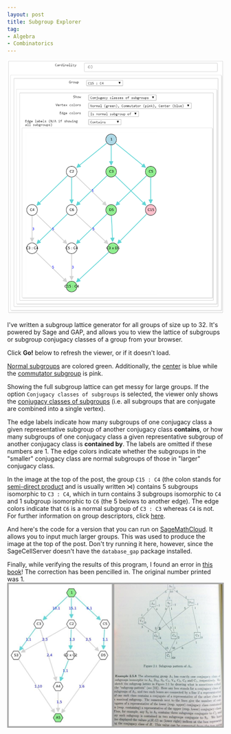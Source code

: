 ```yaml
---
layout: post
title: Subgroup Explorer
tag: 
- Algebra
- Combinatorics
---
```


![Subgroup Explorer](/images/SubgroupExplorer.png "Subgroup Lattice Generator")

I've written a subgroup lattice generator for all groups of size up to 32. It's powered by Sage and GAP, and allows you to view the lattice of subgroups or subgroup conjugacy classes of a group from your browser.

<!--more-->
Click **Go!** below to refresh the viewer, or if it doesn't load.

<div class="go">
  <script type="text/x-sage">
from collections import defaultdict

def subgroup_conj_classes(G):
    """
    Returns [cc_1, cc_2, ... cc_n] : each cc_i is a list containing subgroups of G that belong to the same conjugacy class.
    """
    ccs = G._gap_().ConjugacyClassesSubgroups()
    return [tuple([G.subgroup(gap_group = H) for H in cc.Elements()]) for cc in ccs]

def are_subgroups(cc1,cc2):
    """
    Returns True if some element of cc1 is a subgroup of an element of cc2.
    """    
    # Choose the shorter list to iterate over
    if len(cc1) <= len(cc2):
        h2 = cc2[0]
        for h1 in cc1:
            if h1.is_subgroup(h2):
                return True
    else:
        h1 = cc1[0]
        for h2 in cc2:
            if h1.is_subgroup(h2):
                return True
    return False

group_list = [{}, {}, {'C2': '[(1,2)]'}, {'C3': '[(1,2,3)]'}, {'C2 x C2': '[(1,2), (3,4)]', 'C4': '[(1,2,3,4)]'}, {'C5': '[(1,2,3,4,5)]'}, {'S3': '[(1,2)(3,6)(4,5), (1,5,3)(2,6,4)]', 'C6': '[(1,2)(3,4,5)]'}, {'C7': '[(1,2,3,4,5,6,7)]'}, {'Q8': '[(1,3,4,7)(2,5,6,8), (1,2,4,6)(3,8,7,5)]', 'D4': '[(1,3)(2,5)(4,7)(6,8), (1,2)(3,8)(4,6)(5,7)]', 'C8': '[(1,2,3,4,5,6,7,8)]', 'C2 x C2 x C2': '[(1,2), (3,4), (5,6)]', 'C4 x C2': '[(1,2), (3,4,5,6)]'}, {'C9': '[(1,2,3,4,5,6,7,8,9)]', 'C3 x C3': '[(1,2,3), (4,5,6)]'}, {'D5': '[(1,2)(3,10)(4,9)(5,8)(6,7), (1,3,5,7,9)(2,4,6,8,10)]', 'C10': '[(1,2)(3,4,5,6,7)]'}, {'C11': '[(1,2,3,4,5,6,7,8,9,10,11)]'}, {'D6': '[(1,2)(3,5)(4,10)(6,8)(7,12)(9,11), (1,11,4,3,8,7)(2,12,6,5,10,9)]', 'C12': '[(1,2,3)(4,5,6,7)]', 'C3 : C4': '[(1,2,3,5)(4,10,7,12)(6,11,9,8), (1,8,4)(2,10,6)(3,11,7)(5,12,9)]', 'A4': '[(1,2,5)(3,7,12)(4,11,9)(6,10,8), (1,3)(2,6)(4,8)(5,9)(7,11)(10,12)]', 'C6 x C2': '[(3,4), (1,2)(5,6,7)]'}, {'C13': '[(1,2,3,4,5,6,7,8,9,10,11,12,13)]'}, {'D7': '[(1,2)(3,14)(4,13)(5,12)(6,11)(7,10)(8,9), (1,7,13,5,11,3,9)(2,8,14,6,12,4,10)]', 'C14': '[(1,2)(3,4,5,6,7,8,9)]'}, {'C15': '[(1,2,3)(4,5,6,7,8)]'}, {'C4 x C4': '[(1,2,3,4), (5,6,7,8)]', 'C4 x C2 x C2': '[(1,2), (3,4), (5,6,7,8)]', 'C2 x D4': '[(1,4)(2,7)(3,9)(5,11)(6,12)(8,14)(10,15)(13,16), (1,3)(2,6)(4,9)(5,10)(7,12)(8,13)(11,15)(14,16), (1,2)(3,13)(4,7)(5,8)(6,10)(9,16)(11,14)(12,15)]', 'C2 x Q8': '[(1,4)(2,7)(3,9)(5,11)(6,12)(8,14)(10,15)(13,16), (1,3,5,10)(2,6,8,13)(4,9,11,15)(7,12,14,16), (1,2,5,8)(3,13,10,6)(4,7,11,14)(9,16,15,12)]', 'C8 x C2': '[(1,2), (3,4,5,6,7,8,9,10)]', 'QD16': '[(1,3)(2,6)(4,15)(5,10)(7,16)(8,13)(9,11)(12,14), (1,2,5,8)(3,12,10,16)(4,14,11,7)(6,15,13,9)]', 'C8 : C2': '[(1,3)(2,6)(4,9)(5,10)(7,12)(8,13)(11,15)(14,16), (1,2,4,7,5,8,11,14)(3,13,9,16,10,6,15,12)]', 'Q16': '[(1,3,5,10)(2,6,8,13)(4,15,11,9)(7,16,14,12), (1,2,5,8)(3,12,10,16)(4,14,11,7)(6,15,13,9)]', '(C4 x C2) : C2': '[(1,4,5,11)(2,7,8,14)(3,9,10,15)(6,12,13,16), (1,3)(2,6)(4,9)(5,10)(7,12)(8,13)(11,15)(14,16), (1,2)(3,13)(4,7)(5,8)(6,10)(9,16)(11,14)(12,15)]', 'C2 x C2 x C2 x C2': '[(1,2), (3,4), (5,6), (7,8)]', 'D8': '[(1,3)(2,6)(4,15)(5,10)(7,16)(8,13)(9,11)(12,14), (1,2)(3,12)(4,14)(5,8)(6,9)(7,11)(10,16)(13,15)]', 'C4 : C4': '[(1,3,4,9)(2,6,7,12)(5,10,11,15)(8,13,14,16), (1,2,5,8)(3,12,10,16)(4,7,11,14)(6,15,13,9)]', 'C16': '[(1,2,3,4,5,6,7,8,9,10,11,12,13,14,15,16)]'}, {'C17': '[(1,2,3,4,5,6,7,8,9,10,11,12,13,14,15,16,17)]'}, {'C3 x S3': '[(1,9,4)(2,12,6)(3,14,8)(5,16,11)(7,17,13)(10,18,15), (1,5,7,2,3,10)(4,16,13,12,8,18)(6,14,15,9,11,17)]', 'C6 x C3': '[(6,7,8), (1,2)(3,4,5)]', 'C18': '[(1,2)(3,4,5,6,7,8,9,10,11)]', '(C3 x C3) : C2': '[(1,2)(3,10)(4,12)(5,7)(6,9)(8,18)(11,17)(13,16)(14,15), (1,9,4)(2,12,6)(3,14,8)(5,16,11)(7,17,13)(10,18,15), (1,17,8)(2,18,11)(3,9,13)(4,7,14)(5,12,15)(6,10,16)]', 'D9': '[(1,2)(3,18)(4,12)(5,17)(6,9)(7,16)(8,15)(10,14)(11,13), (1,13,3,9,7,14,4,17,8)(2,15,5,12,10,16,6,18,11)]'}, {'C19': '[(1,2,3,4,5,6,7,8,9,10,11,12,13,14,15,16,17,18,19)]'}, {'D10': '[(1,2)(3,5)(4,18)(6,16)(7,20)(8,14)(9,19)(10,12)(11,17)(13,15), (1,7,8,15,16,3,4,11,12,19)(2,9,10,17,18,5,6,13,14,20)]', 'C20': '[(1,2,3,4)(5,6,7,8,9)]', 'C10 x C2': '[(3,4), (1,2)(5,6,7,8,9)]', 'C5 : C4': '[(1,2,3,5)(4,10,19,17)(6,11,20,12)(7,13,16,14)(8,18,15,9), (1,4,8,12,16)(2,6,10,14,18)(3,7,11,15,19)(5,9,13,17,20)]'}, {'C7 : C3': '[(1,2,4)(3,8,16)(5,10,12)(6,14,7)(9,20,19)(11,21,15)(13,18,17), (1,18,15,12,9,6,3)(2,20,17,14,11,8,5)(4,21,19,16,13,10,7)]', 'C21': '[(1,2,3)(4,5,6,7,8,9,10)]'}, {'C22': '[(1,2)(3,4,5,6,7,8,9,10,11,12,13)]', 'D11': '[(1,2)(3,22)(4,21)(5,20)(6,19)(7,18)(8,17)(9,16)(10,15)(11,14)(12,13), (1,15,7,21,13,5,19,11,3,17,9)(2,16,8,22,14,6,20,12,4,18,10)]'}, {'C23': '[(1,2,3,4,5,6,7,8,9,10,11,12,13,14,15,16,17,18,19,20,21,22,23)]'}, {'C3 x D4': '[(1,2)(3,14)(4,7)(5,8)(6,10)(9,21)(11,15)(12,16)(13,18)(17,24)(19,22)(20,23), (1,9,11,3,4,17)(2,13,15,6,7,20)(5,18,19,10,12,23)(8,21,22,14,16,24)]', 'C24': '[(1,2,3)(4,5,6,7,8,9,10,11)]', 'D12': '[(1,2)(3,13)(4,7)(5,16)(6,9)(8,12)(10,24)(11,22)(14,23)(15,19)(17,21)(18,20), (1,18,11,9,12,10,4,23,5,3,19,17)(2,21,15,13,16,14,7,24,8,6,22,20)]', 'C2 x (C3 : C4)': '[(1,2,4,7)(3,6,9,13)(5,16,11,22)(8,19,15,12)(10,21,17,24)(14,23,20,18), (1,18,5,3,12,10)(2,21,8,6,16,14)(4,23,11,9,19,17)(7,24,15,13,22,20)]', '(C6 x C2) : C2': '[(1,2)(3,13)(4,7)(5,16)(6,9)(8,12)(10,24)(11,22)(14,23)(15,19)(17,21)(18,20), (1,18,5,3,12,10)(2,21,8,6,16,14)(4,23,11,9,19,17)(7,24,15,13,22,20)]', 'S4': '[(1,9,3)(2,13,6)(4,23,11)(5,17,19)(7,24,15)(8,20,22)(10,12,18)(14,16,21), (1,7,12,8)(2,4,16,5)(3,20,19,21)(6,17,22,18)(9,14,23,15)(10,24,11,13)]', 'C4 x S3': '[(1,2)(3,6)(4,7)(5,16)(8,12)(9,13)(10,21)(11,22)(14,18)(15,19)(17,24)(20,23), (1,18,11,9,12,10,4,23,5,3,19,17)(2,21,15,13,16,14,7,24,8,6,22,20)]', 'C6 x C2 x C2': '[(3,4), (5,6), (1,2)(7,8,9)]', 'C2 x C2 x S3': '[(1,3)(2,6)(4,9)(5,10)(7,13)(8,14)(11,17)(12,18)(15,20)(16,21)(19,23)(22,24), (1,2)(3,6)(4,7)(5,16)(8,12)(9,13)(10,21)(11,22)(14,18)(15,19)(17,24)(20,23), (1,19,5,4,12,11)(2,22,8,7,16,15)(3,23,10,9,18,17)(6,24,14,13,21,20)]', 'C2 x A4': '[(1,6,9,2,3,13)(4,15,23,7,11,24)(5,22,17,8,19,20)(10,21,12,14,18,16), (1,5)(2,8)(3,11)(4,12)(6,15)(7,16)(9,18)(10,19)(13,21)(14,22)(17,23)(20,24)]', 'SL(2,3)': '[(1,2,6)(3,8,20)(4,16,13)(5,9,15)(7,14,10)(11,18,24)(12,23,21)(17,22,19), (1,11,5,3)(2,17,9,7)(4,10,12,19)(6,21,15,13)(8,16,18,23)(14,20,22,24)]', 'C12 x C2': '[(6,7,8,9), (1,2)(3,4,5)]', 'C3 : Q8': '[(1,2,4,7)(3,13,9,6)(5,16,11,22)(8,19,15,12)(10,24,17,21)(14,18,20,23), (1,18,11,9,12,10,4,23,5,3,19,17)(2,21,15,13,16,14,7,24,8,6,22,20)]', 'C3 x Q8': '[(1,2,5,8)(3,14,10,6)(4,7,12,16)(9,21,18,13)(11,15,19,22)(17,24,23,20), (1,9,19,10,4,17,5,18,11,3,12,23)(2,13,22,14,7,20,8,21,15,6,16,24)]', 'C3 : C8': '[(1,2,3,6,4,7,9,13)(5,16,10,21,11,22,17,24)(8,18,14,19,15,23,20,12), (1,12,5)(2,16,8)(3,18,10)(4,19,11)(6,21,14)(7,22,15)(9,23,17)(13,24,20)]'}, {'C5 x C5': '[(1,2,3,4,5), (6,7,8,9,10)]', 'C25': '[(1,2,3,4,5,6,7,8,9,10,11,12,13,14,15,16,17,18,19,20,21,22,23,24,25)]'}, {'C26': '[(1,2)(3,4,5,6,7,8,9,10,11,12,13,14,15)]', 'D13': '[(1,2)(3,26)(4,25)(5,24)(6,23)(7,22)(8,21)(9,20)(10,19)(11,18)(12,17)(13,16)(14,15), (1,19,11,3,21,13,5,23,15,7,25,17,9)(2,20,12,4,22,14,6,24,16,8,26,18,10)]'}, {'C3 x C3 x C3': '[(1,2,3), (4,5,6), (7,8,9)]', 'C9 : C3': '[(1,3,8)(2,6,13)(4,9,16)(5,11,18)(7,14,21)(10,17,23)(12,19,24)(15,22,26)(20,25,27), (1,2,5,4,7,12,10,15,20)(3,14,25,9,22,11,17,6,19)(8,26,24,16,13,27,23,21,18)]', 'C27': '[(1,2,3,4,5,6,7,8,9,10,11,12,13,14,15,16,17,18,19,20,21,22,23,24,25,26,27)]', '(C3 x C3) : C3': '[(1,3,8)(2,6,13)(4,9,16)(5,11,18)(7,14,21)(10,17,23)(12,19,24)(15,22,26)(20,25,27), (1,2,5)(3,14,25)(4,7,12)(6,19,17)(8,26,24)(9,22,11)(10,15,20)(13,27,16)(18,23,21)]', 'C9 x C3': '[(1,2,3), (4,5,6,7,8,9,10,11,12)]'}, {'D14': '[(1,2)(3,5)(4,26)(6,24)(7,28)(8,22)(9,27)(10,20)(11,25)(12,18)(13,23)(14,16)(15,21)(17,19), (1,15,24,11,20,7,16,3,12,27,8,23,4,19)(2,17,26,13,22,9,18,5,14,28,10,25,6,21)]', 'C28': '[(1,2,3,4)(5,6,7,8,9,10,11)]', 'C7 : C4': '[(1,2,3,5)(4,26,7,28)(6,27,9,24)(8,22,11,25)(10,23,13,20)(12,18,15,21)(14,19,17,16), (1,4,8,12,16,20,24)(2,6,10,14,18,22,26)(3,7,11,15,19,23,27)(5,9,13,17,21,25,28)]', 'C14 x C2': '[(3,4), (1,2)(5,6,7,8,9,10,11)]'}, {'C29': '[(1,2,3,4,5,6,7,8,9,10,11,12,13,14,15,16,17,18,19,20,21,22,23,24,25,26,27,28,29)]'}, {'C3 x D5': '[(1,5,7,2,3,10)(4,28,13,24,8,30)(6,26,16,21,11,29)(9,23,19,18,14,27)(12,20,22,15,17,25), (1,15,4,21,9)(2,18,6,24,12)(3,20,8,26,14)(5,23,11,28,17)(7,25,13,29,19)(10,27,16,30,22)]', 'C5 x S3': '[(1,9,4)(2,12,6)(3,15,8)(5,18,11)(7,21,14)(10,24,17)(13,26,20)(16,28,23)(19,29,25)(22,30,27), (1,5,7,16,19,2,3,10,13,22)(4,18,14,28,25,12,8,24,20,30)(6,15,17,26,27,9,11,21,23,29)]', 'C30': '[(1,2)(3,4,5)(6,7,8,9,10)]', 'D15': '[(1,2)(3,10)(4,24)(5,7)(6,21)(8,30)(9,18)(11,29)(12,15)(13,28)(14,27)(16,26)(17,25)(19,23)(20,22), (1,25,8,21,19,3,15,13,26,9,7,20,4,29,14)(2,27,11,24,22,5,18,16,28,12,10,23,6,30,17)]'}, {'C31': '[(1,2,3,4,5,6,7,8,9,10,11,12,13,14,15,16,17,18,19,20,21,22,23,24,25,26,27,28,29,30,31)]'}, {'D16': '[(1,3)(2,7)(4,23)(5,25)(6,13)(8,27)(9,29)(10,19)(11,14)(12,16)(15,31)(17,20)(18,22)(21,32)(24,26)(28,30), (1,2)(3,17)(4,20)(5,22)(6,10)(7,11)(8,14)(9,16)(12,32)(13,28)(15,30)(18,31)(19,24)(21,26)(23,29)(25,27)]', 'C4 x Q8': '[(1,4,16,26)(2,8,22,30)(3,11,25,31)(5,14,6,15)(7,17,29,32)(9,20,10,21)(12,23,13,24)(18,27,19,28), (1,3,5,12)(2,7,9,18)(4,11,14,23)(6,13,16,25)(8,17,20,27)(10,19,22,29)(15,24,26,31)(21,28,30,32), (1,2,6,10)(3,18,13,29)(4,8,15,21)(5,9,16,22)(7,25,19,12)(11,27,24,32)(14,20,26,30)(17,31,28,23)]', '(C4 x C2 x C2) : C2': '[(1,4,5,14)(2,8,9,20)(3,11,12,23)(6,15,16,26)(7,17,18,27)(10,21,22,30)(13,24,25,31)(19,28,29,32), (1,3)(2,7)(4,11)(5,12)(6,13)(8,17)(9,18)(10,19)(14,23)(15,24)(16,25)(20,27)(21,28)(22,29)(26,31)(30,32), (1,2)(3,18)(4,21)(5,9)(6,10)(7,12)(8,15)(11,32)(13,29)(14,30)(16,22)(17,31)(19,25)(20,26)(23,28)(24,27)]', 'C4 : Q8': '[(1,4,6,15)(2,8,10,21)(3,11,13,24)(5,14,16,26)(7,17,19,28)(9,20,22,30)(12,23,25,31)(18,27,29,32), (1,3,5,12)(2,7,9,18)(4,11,14,23)(6,13,16,25)(8,17,20,27)(10,19,22,29)(15,24,26,31)(21,28,30,32), (1,2,5,9)(3,18,12,7)(4,21,14,30)(6,10,16,22)(8,26,20,15)(11,32,23,28)(13,29,25,19)(17,24,27,31)]', 'Q8 : C4': '[(1,3,6,13)(2,7,10,19)(4,24,15,11)(5,12,16,25)(8,28,21,17)(9,18,22,29)(14,31,26,23)(20,32,30,27), (1,2,5,9)(3,17,12,27)(4,21,14,30)(6,10,16,22)(7,23,18,11)(8,26,20,15)(13,28,25,32)(19,31,29,24)]', 'C32': '[(1,2,3,4,5,6,7,8,9,10,11,12,13,14,15,16,17,18,19,20,21,22,23,24,25,26,27,28,29,30,31,32)]', 'C2 x (C8 : C2)': '[(1,4)(2,8)(3,11)(5,14)(6,15)(7,17)(9,20)(10,21)(12,23)(13,24)(16,26)(18,27)(19,28)(22,30)(25,31)(29,32), (1,3)(2,7)(4,11)(5,12)(6,13)(8,17)(9,18)(10,19)(14,23)(15,24)(16,25)(20,27)(21,28)(22,29)(26,31)(30,32), (1,2,5,9,6,10,16,22)(3,19,12,29,13,7,25,18)(4,8,14,20,15,21,26,30)(11,28,23,32,24,17,31,27)]', 'C2 x (C4 : C4)': '[(1,4)(2,8)(3,11)(5,14)(6,15)(7,17)(9,20)(10,21)(12,23)(13,24)(16,26)(18,27)(19,28)(22,30)(25,31)(29,32), (1,3,5,12)(2,7,9,18)(4,11,14,23)(6,13,16,25)(8,17,20,27)(10,19,22,29)(15,24,26,31)(21,28,30,32), (1,2,6,10)(3,18,13,29)(4,8,15,21)(5,9,16,22)(7,25,19,12)(11,27,24,32)(14,20,26,30)(17,31,28,23)]', 'C4 x C2 x C2 x C2': '[(1,2), (3,4), (5,6), (7,8,9,10)]', 'C4 . D4 = C4 . (C4 x C2)': '[(1,3,4,11,6,13,15,24)(2,7,8,17,10,19,21,28)(5,12,14,23,16,25,26,31)(9,18,20,27,22,29,30,32), (1,2,5,9,6,10,16,22)(3,17,12,27,13,28,25,32)(4,21,14,30,15,8,26,20)(7,23,18,24,19,31,29,11)]', 'Q32': '[(1,3,6,13)(2,7,10,19)(4,23,15,31)(5,25,16,12)(8,27,21,32)(9,29,22,18)(11,26,24,14)(17,30,28,20), (1,2,6,10)(3,17,13,28)(4,20,15,30)(5,22,16,9)(7,24,19,11)(8,26,21,14)(12,32,25,27)(18,23,29,31)]', '(C4 x C2) : C4': '[(1,3,6,13)(2,7,10,19)(4,11,15,24)(5,12,16,25)(8,17,21,28)(9,18,22,29)(14,23,26,31)(20,27,30,32), (1,2,5,9)(3,17,12,27)(4,8,14,20)(6,10,16,22)(7,23,18,11)(13,28,25,32)(15,21,26,30)(19,31,29,24)]', '(C4 x C4) : C2': '[(1,4,6,15)(2,8,10,21)(3,11,13,24)(5,14,16,26)(7,17,19,28)(9,20,22,30)(12,23,25,31)(18,27,29,32), (1,3,5,12)(2,7,9,18)(4,11,14,23)(6,13,16,25)(8,17,20,27)(10,19,22,29)(15,24,26,31)(21,28,30,32), (1,2)(3,18)(4,21)(5,9)(6,10)(7,12)(8,15)(11,32)(13,29)(14,30)(16,22)(17,31)(19,25)(20,26)(23,28)(24,27)]', 'C4 : C8': '[(1,3,4,11)(2,7,8,17)(5,12,14,23)(6,13,15,24)(9,18,20,27)(10,19,21,28)(16,25,26,31)(22,29,30,32), (1,2,5,9,6,10,16,22)(3,17,12,27,13,28,25,32)(4,8,14,20,15,21,26,30)(7,23,18,24,19,31,29,11)]', 'C2 x QD16': '[(1,4)(2,8)(3,11)(5,14)(6,15)(7,17)(9,20)(10,21)(12,23)(13,24)(16,26)(18,27)(19,28)(22,30)(25,31)(29,32), (1,3)(2,7)(4,11)(5,25)(6,13)(8,17)(9,29)(10,19)(12,16)(14,31)(15,24)(18,22)(20,32)(21,28)(23,26)(27,30), (1,2,6,10)(3,18,13,29)(4,8,15,21)(5,22,16,9)(7,25,19,12)(11,27,24,32)(14,30,26,20)(17,31,28,23)]', '(C2 x D4) : C2': '[(1,5)(2,9)(3,12)(4,14)(6,16)(7,18)(8,20)(10,22)(11,23)(13,25)(15,26)(17,27)(19,29)(21,30)(24,31)(28,32), (1,4)(2,8)(3,11)(5,14)(6,15)(7,17)(9,20)(10,21)(12,23)(13,24)(16,26)(18,27)(19,28)(22,30)(25,31)(29,32), (1,3)(2,7)(4,24)(5,12)(6,13)(8,28)(9,18)(10,19)(11,15)(14,31)(16,25)(17,21)(20,32)(22,29)(23,26)(27,30), (1,2)(3,19)(4,8)(5,22)(6,10)(7,13)(9,16)(11,28)(12,18)(14,30)(15,21)(17,24)(20,26)(23,27)(25,29)(31,32)]', 'C2 x C2 x D4': '[(1,5)(2,9)(3,12)(4,14)(6,16)(7,18)(8,20)(10,22)(11,23)(13,25)(15,26)(17,27)(19,29)(21,30)(24,31)(28,32), (1,4)(2,8)(3,11)(5,14)(6,15)(7,17)(9,20)(10,21)(12,23)(13,24)(16,26)(18,27)(19,28)(22,30)(25,31)(29,32), (1,3)(2,7)(4,11)(5,12)(6,13)(8,17)(9,18)(10,19)(14,23)(15,24)(16,25)(20,27)(21,28)(22,29)(26,31)(30,32), (1,2)(3,19)(4,8)(5,9)(6,10)(7,13)(11,28)(12,29)(14,20)(15,21)(16,22)(17,24)(18,25)(23,32)(26,30)(27,31)]', 'C16 x C2': '[(1,2), (3,4,5,6,7,8,9,10,11,12,13,14,15,16,17,18)]', '(C8 x C2) : C2': '[(1,4,6,15)(2,8,10,21)(3,11,13,24)(5,14,16,26)(7,17,19,28)(9,20,22,30)(12,23,25,31)(18,27,29,32), (1,3)(2,7)(4,11)(5,25)(6,13)(8,17)(9,29)(10,19)(12,16)(14,31)(15,24)(18,22)(20,32)(21,28)(23,26)(27,30), (1,2)(3,18)(4,8)(5,22)(6,10)(7,12)(9,16)(11,27)(13,29)(14,30)(15,21)(17,23)(19,25)(20,26)(24,32)(28,31)]', 'C2 x C2 x C2 x C2 x C2': '[(1,2), (3,4), (5,6), (7,8), (9,10)]', 'C2 x ((C4 x C2) : C2)': '[(1,5)(2,9)(3,12)(4,14)(6,16)(7,18)(8,20)(10,22)(11,23)(13,25)(15,26)(17,27)(19,29)(21,30)(24,31)(28,32), (1,4,6,15)(2,8,10,21)(3,11,13,24)(5,14,16,26)(7,17,19,28)(9,20,22,30)(12,23,25,31)(18,27,29,32), (1,3)(2,7)(4,11)(5,12)(6,13)(8,17)(9,18)(10,19)(14,23)(15,24)(16,25)(20,27)(21,28)(22,29)(26,31)(30,32), (1,2)(3,19)(4,8)(5,9)(6,10)(7,13)(11,28)(12,29)(14,20)(15,21)(16,22)(17,24)(18,25)(23,32)(26,30)(27,31)]', '(C8 : C2) : C2': '[(1,3)(2,7)(4,11)(5,25)(6,13)(8,17)(9,29)(10,19)(12,16)(14,31)(15,24)(18,22)(20,32)(21,28)(23,26)(27,30), (1,2,5,9,6,10,16,22)(3,17,12,27,13,28,25,32)(4,21,14,30,15,8,26,20)(7,31,18,11,19,23,29,24)]', 'C8 x C2 x C2': '[(1,2), (3,4), (5,6,7,8,9,10,11,12)]', 'C2 x C2 x Q8': '[(1,5)(2,9)(3,12)(4,14)(6,16)(7,18)(8,20)(10,22)(11,23)(13,25)(15,26)(17,27)(19,29)(21,30)(24,31)(28,32), (1,4)(2,8)(3,11)(5,14)(6,15)(7,17)(9,20)(10,21)(12,23)(13,24)(16,26)(18,27)(19,28)(22,30)(25,31)(29,32), (1,3,6,13)(2,7,10,19)(4,11,15,24)(5,12,16,25)(8,17,21,28)(9,18,22,29)(14,23,26,31)(20,27,30,32), (1,2,6,10)(3,19,13,7)(4,8,15,21)(5,9,16,22)(11,28,24,17)(12,29,25,18)(14,20,26,30)(23,32,31,27)]', '(C2 x C2 x C2 x C2) : C2': '[(1,4)(2,8)(3,11)(5,14)(6,15)(7,17)(9,20)(10,21)(12,23)(13,24)(16,26)(18,27)(19,28)(22,30)(25,31)(29,32), (1,3)(2,7)(4,11)(5,12)(6,13)(8,17)(9,18)(10,19)(14,23)(15,24)(16,25)(20,27)(21,28)(22,29)(26,31)(30,32), (1,2)(3,18)(4,21)(5,9)(6,10)(7,12)(8,15)(11,32)(13,29)(14,30)(16,22)(17,31)(19,25)(20,26)(23,28)(24,27)]', 'C2 . ((C4 x C2) : C2) = (C2 x C2) . (C4 x C2)': '[(1,3,6,13)(2,7,10,19)(4,11,15,24)(5,25,16,12)(8,17,21,28)(9,29,22,18)(14,31,26,23)(20,32,30,27), (1,2,5,9,6,10,16,22)(3,17,12,27,13,28,25,32)(4,21,14,30,15,8,26,20)(7,31,18,11,19,23,29,24)]', 'C4 x C4 x C2': '[(1,2), (3,4,5,6), (7,8,9,10)]', '(C2 x Q8) : C2': '[(1,5)(2,9)(3,12)(4,14)(6,16)(7,18)(8,20)(10,22)(11,23)(13,25)(15,26)(17,27)(19,29)(21,30)(24,31)(28,32), (1,4,6,15)(2,8,10,21)(3,11,13,24)(5,14,16,26)(7,17,19,28)(9,20,22,30)(12,23,25,31)(18,27,29,32), (1,3,6,13)(2,7,10,19)(4,24,15,11)(5,12,16,25)(8,28,21,17)(9,18,22,29)(14,31,26,23)(20,32,30,27), (1,2)(3,19)(4,8)(5,22)(6,10)(7,13)(9,16)(11,28)(12,18)(14,30)(15,21)(17,24)(20,26)(23,27)(25,29)(31,32)]', 'C2 x Q16': '[(1,4)(2,8)(3,11)(5,14)(6,15)(7,17)(9,20)(10,21)(12,23)(13,24)(16,26)(18,27)(19,28)(22,30)(25,31)(29,32), (1,3,6,13)(2,7,10,19)(4,11,15,24)(5,25,16,12)(8,17,21,28)(9,29,22,18)(14,31,26,23)(20,32,30,27), (1,2,6,10)(3,18,13,29)(4,8,15,21)(5,22,16,9)(7,25,19,12)(11,27,24,32)(14,30,26,20)(17,31,28,23)]', 'C8 x C4': '[(1,2,3,4), (5,6,7,8,9,10,11,12)]', '(C2 x C2) . (C2 x C2 x C2)': '[(1,4,5,14)(2,8,9,20)(3,11,12,23)(6,15,16,26)(7,17,18,27)(10,21,22,30)(13,24,25,31)(19,28,29,32), (1,3,6,13)(2,7,10,19)(4,11,15,24)(5,12,16,25)(8,17,21,28)(9,18,22,29)(14,23,26,31)(20,27,30,32), (1,2,5,9)(3,18,12,7)(4,21,14,30)(6,10,16,22)(8,26,20,15)(11,32,23,28)(13,29,25,19)(17,24,27,31)]', 'C4 x D4': '[(1,4,6,15)(2,8,10,21)(3,11,13,24)(5,14,16,26)(7,17,19,28)(9,20,22,30)(12,23,25,31)(18,27,29,32), (1,3)(2,7)(4,11)(5,12)(6,13)(8,17)(9,18)(10,19)(14,23)(15,24)(16,25)(20,27)(21,28)(22,29)(26,31)(30,32), (1,2,6,10)(3,18,13,29)(4,8,15,21)(5,9,16,22)(7,25,19,12)(11,27,24,32)(14,20,26,30)(17,31,28,23)]', 'QD32': '[(1,3)(2,7)(4,23)(5,25)(6,13)(8,27)(9,29)(10,19)(11,14)(12,16)(15,31)(17,20)(18,22)(21,32)(24,26)(28,30), (1,2,6,10)(3,17,13,28)(4,20,15,30)(5,22,16,9)(7,24,19,11)(8,26,21,14)(12,32,25,27)(18,23,29,31)]', '((C4 x C2) : C2) : C2': '[(1,3)(2,7)(4,11)(5,25)(6,13)(8,17)(9,29)(10,19)(12,16)(14,31)(15,24)(18,22)(20,32)(21,28)(23,26)(27,30), (1,2,5,9)(3,17,12,27)(4,21,14,30)(6,10,16,22)(7,31,18,24)(8,26,20,15)(11,19,23,29)(13,28,25,32)]', 'C8 : C4': '[(1,3,15,24,6,13,4,11)(2,7,21,28,10,19,8,17)(5,12,26,31,16,25,14,23)(9,18,30,32,22,29,20,27), (1,2,5,9)(3,17,12,27)(4,21,14,30)(6,10,16,22)(7,23,18,11)(8,26,20,15)(13,28,25,32)(19,31,29,24)]', 'C2 x D8': '[(1,4)(2,8)(3,11)(5,14)(6,15)(7,17)(9,20)(10,21)(12,23)(13,24)(16,26)(18,27)(19,28)(22,30)(25,31)(29,32), (1,3)(2,7)(4,11)(5,25)(6,13)(8,17)(9,29)(10,19)(12,16)(14,31)(15,24)(18,22)(20,32)(21,28)(23,26)(27,30), (1,2)(3,18)(4,8)(5,22)(6,10)(7,12)(9,16)(11,27)(13,29)(14,30)(15,21)(17,23)(19,25)(20,26)(24,32)(28,31)]', 'C16 : C2': '[(1,3)(2,7)(4,11)(5,12)(6,13)(8,17)(9,18)(10,19)(14,23)(15,24)(16,25)(20,27)(21,28)(22,29)(26,31)(30,32), (1,2,4,8,5,9,14,20,6,10,15,21,16,22,26,30)(3,19,11,28,12,29,23,32,13,7,24,17,25,18,31,27)]'}]

@interact
def subgroup_class_lattices(Cardinality= selector(values = range(2,33),default=6)):
    @interact
    def group_select(Group = selector(values = group_list[Cardinality].keys())):
        # Generate group
        G = PermutationGroup(gap(group_list[Cardinality][Group]))
        
        # Poset of conjugacy classes
        sub_classes = subgroup_conj_classes(G)
        poset = Poset((sub_classes,are_subgroups)) 

        # Define vertex labels
        vertex_labels = {sub_classes[0] : '1', sub_classes[-1] : Group}
        if len(sub_classes)>2:
            for cc in sub_classes[1:-1]:
                for desc,gens in group_list[cc[0].cardinality()].items():
                    if cc[0].is_isomorphic(PermutationGroup(gap(gens))):
                        vertex_labels[cc] = desc
                        break                
        @interact
        def display_options(Show = selector(values = ['Conj. classes', 'All subgroups']), 
                            Vertex_Colors = selector(values = ['Normal, commutator, center','None']), 
                            Edge_Colors = selector(values = ['Is normal subgroup of','None',]), 
                            Edge_Labels = selector(values =['Contains','Contained by', 'Both','None',])):        
            if Show == 'All subgroups':
                # Poset of all subgroups
                subgroups = [h for cc in sub_classes for h in cc ]
                covers = []
                for cc1,cc2 in poset.cover_relations():
                    for h1 in cc1:
                        for h2 in cc2:
                            if h1.is_subgroup(h2):
                                covers.append([h1,h2])

                full_poset = Poset((subgroups,covers),cover_relations = True)

                # Vertex labels, inherited from conjugacy class labels            
                vertex_labels_full = {}
                for cc in sub_classes:
                    for h in cc:
                        vertex_labels_full[h] = vertex_labels[cc]

                # Define vertex colors
                if Vertex_Colors != 'None':
                    vertex_colors = defaultdict(list)
                    for h in subgroups:
                        # Color non-normal subgroups white
                        if not h.is_normal():
                            vertex_colors['white'].append(h)
                        else:
                            # Color the commutator subgroup pink
                            if h == G.subgroup(G.commutator().gens()):
                                vertex_colors['pink'].append(h)
                            # Color the center lightblue
                            elif h == G.center():
                                vertex_colors['lightblue'].append(h)
                            # Color all other normal subgroups green
                            else:
                                vertex_colors['lightgreen'].append(h)
                else:
                    vertex_colors = 'white'

                # Define edge colors
                if Edge_Colors != 'None':
                    # Color by whether elts of h is a normal subgroups of k
                    edge_colors = defaultdict(list)
                    for h,k in full_poset.cover_relations():
                        if h.is_normal(k):
                            edge_colors['#60D6D6'].append((h,k))
                        else:
                            edge_colors['lightgray'].append((h,k))
                        h1 = cc1[0]
                else:
                    edge_colors = None                   

                #### END OF CUSTOM DISPLAY OPTIONS

                # Define heights, if poset is ranked
                rank_function = full_poset.rank_function()
                if rank_function:
                    heights = defaultdict(list)
                    for i in full_poset:
                        heights[rank_function(i)].append(i)
                else:
                    heights = None

                # Generate Hasse diagram
                graph = full_poset.hasse_diagram()

                # Generate graph_plot object
                gplot = graph.graphplot(vertex_labels=None,layout='acyclic',vertex_colors = vertex_colors, edge_colors = edge_colors, vertex_size = 800)

                # Set vertex labels
                gplot._plot_components['vertex_labels'] = []
                for v in gplot._nodelist:
                    gplot._plot_components['vertex_labels'].append(text(vertex_labels_full[v],
                        gplot._pos[v], rgbcolor=(0,0,0), zorder=8))

                # Display!
                gplot.show(figsize=(7,7))            

            else: # Show == 'Conjugacy classes of subgroups'
                # Define vertex colors
                if Vertex_Colors != 'None':
                    vertex_colors = defaultdict(list)
                    for cc in sub_classes:
                        # Color non-normal subgroups white
                        if not cc[0].is_normal():
                            vertex_colors['white'].append(cc)
                        else:
                            # Color the commutator subgroup pink
                            if cc[0] == G.subgroup(G.commutator().gens()):
                                vertex_colors['pink'].append(cc)
                            # Color the center lightblue
                            elif cc[0] == G.center():
                                vertex_colors['lightblue'].append(cc)
                            # Color all other normal subgroups green
                            else:
                                vertex_colors['lightgreen'].append(cc)
                else:
                    vertex_colors = 'white'

                # Define edge colors
                if Edge_Colors != 'None':
                    edge_colors = {'#60D6D6':[],'lightgray':[]}
                    for cc1,cc2 in poset.cover_relations():
                        h1 = cc1[0]

                        # Color by whether elts of cc1 are normal subgroups of elts of cc2
                        is_normal = False
                        for h2 in cc2:
                            if h1.is_subgroup(h2) and h1.is_normal(h2):
                                edge_colors['#60D6D6'].append((cc1,cc2))
                                is_normal = True
                                break
                        if not is_normal:
                            edge_colors['lightgray'].append((cc1,cc2))
                else:
                    edge_colors = None

                #### END OF CUSTOM DISPLAY OPTIONS

                # Define heights, if poset is ranked
                rank_function = poset.rank_function()
                if rank_function:
                    heights = defaultdict(list)
                    for i in poset:
                        heights[rank_function(i)].append(i)
                else:
                    heights = None

                # Generate Hasse diagram
                graph = poset.hasse_diagram()

                # Set edge labels
                label_edges = True
                if Edge_Labels == 'Contained by':
                    for cc1,cc2,label in graph.edges():
                        # Count number of subgroups in cc2 that a fixed representative of cc1 is contained by
                        count = sum([cc1[0].is_subgroup(h2) for h2 in cc2])    
                        if count == 1:
                            graph.set_edge_label(cc1,cc2,'')
                        else:
                            graph.set_edge_label(cc1,cc2,'  ' + str(count))
                elif Edge_Labels == 'Contains':        
                    for cc1,cc2,label in graph.edges():
                        # Count number of subgroups in cc1 that a fixed representative of cc2 contains
                        count = sum([h1.is_subgroup(cc2[0]) for h1 in cc1])
                        if count == 1:
                            graph.set_edge_label(cc1,cc2,'')
                        else:
                            graph.set_edge_label(cc1,cc2,'  ' + str(count))
                elif Edge_Labels == 'Both':    
                    for cc1,cc2,label in graph.edges():
                        # Both of the above
                        count1 = sum([cc1[0].is_subgroup(h2) for h2 in cc2])
                        count2 = sum([h1.is_subgroup(cc2[0]) for h1 in cc1])
                        if count1 == 1 and count2 == 1:
                            graph.set_edge_label(cc1,cc2,'')
                        else:
                            graph.set_edge_label(cc1,cc2,'  ' + '{},{}'.format(count1,count2))
                else:
                    label_edges = False


                # Generate graph_plot object
                gplot = graph.graphplot(vertex_labels=None,layout='acyclic',vertex_colors = vertex_colors, edge_colors = edge_colors, edge_labels = label_edges, vertex_size = 1000)

                # Set vertex labels
                gplot._plot_components['vertex_labels'] = []
                for v in gplot._nodelist:
                    gplot._plot_components['vertex_labels'].append(text(vertex_labels[v],
                        gplot._pos[v], rgbcolor=(0,0,0), zorder=8))

                # Display!
                gplot.show(figsize=(7,7))
  </script>
</div>

[Normal subgroups](http://en.wikipedia.org/wiki/Normal_subgroup) are colored green. Additionally, the [center](http://en.wikipedia.org/wiki/Center_%28group_theory%29) is blue while the [commutator subgroup](http://en.wikipedia.org/wiki/Commutator_subgroup) is pink.

Showing the full subgroup lattice can get messy for large groups. If the option `Conjugacy classes of subgroups` is selected, the viewer only shows the [conjugacy classes of subgroups](http://en.wikipedia.org/wiki/Conjugacy_class#Conjugacy_of_subgroups_and_general_subsets) (i.e. all subgroups that are conjugate are combined into a single vertex).

The edge labels indicate how many subgroups of one conjugacy class a given representative subgroup of another conjugacy class **contains**, or how many subgroups of one conjugacy class a given representative subgroup of another conjugacy class is **contained by**. The labels are omitted if these numbers are 1. The edge colors indicate whether the subgroups in the "smaller" conjugacy class are normal subgroups of those in "larger" conjugacy class.

In the image at the top of the post, the group `C15 : C4` (the colon stands for [semi-direct product](http://en.wikipedia.org/wiki/Semidirect_product) and is usually written $\rtimes$) contains 5 subgroups isomorphic to `C3 : C4`, which in turn contains 3 subgroups isomorphic to `C4` and 1 subgroup isomorphic to `C6` (the 5 belows to another edge). The edge colors indicate that `C6` is a normal subgroup of `C3 : C3` whereas `C4` is not. For further information on group descriptors, click [here](http://groupprops.subwiki.org/wiki/GAP:StructureDescription#Aspects_of_structure_description).

And here's the code for a version that you can run on [SageMathCloud](https://cloud.sagSageMathCloudemath.com). It allows you to input much larger groups. This was used to produce the image at the top of the post. Don't try running it here, however, since the SageCellServer doesn't have the `database_gap` package installed.

<div class="no_eval">
  <script type="text/x-sage">
from collections import defaultdict

def subgroup_conj_classes(G):
    """
    Returns [cc_1, cc_2, ... cc_n] : each cc_i is a list containing subgroups of G that belong to the same conjugacy class.
    """
    ccs = G._gap_().ConjugacyClassesSubgroups()
    return [tuple([G.subgroup(gap_group = H) for H in cc.Elements()]) for cc in ccs]

def are_subgroups(cc1,cc2):
    """
    Returns True if some element of cc1 is a subgroup of an element of cc2.
    """    
    # Choose the shorter list to iterate over
    if len(cc1) <= len(cc2):
        h2 = cc2[0]
        for h1 in cc1:
            if h1.is_subgroup(h2):
                return True
    else:
        h1 = cc1[0]
        for h2 in cc2:
            if h1.is_subgroup(h2):
                return True
    return False


@interact
def subgroup_class_lattices(Cardinality= 6):
    group_list = {Cardinality: {}}
    for G_gap in gap.AllSmallGroups(Cardinality):
        G = PermutationGroup(list(gap.GeneratorsOfGroup(G_gap.AsPermGroup())))
        group_list[Cardinality][G.structure_description()] = str(G.gens())
    @interact
    def group_select(Group = selector(values = group_list[Cardinality].keys())):
        # Generate group
        G = PermutationGroup(gap(group_list[Cardinality][Group]))
        
        # Poset of conjugacy classes
        sub_classes = subgroup_conj_classes(G)
        poset = Poset((sub_classes,are_subgroups)) 
        
        @interact
        def display_options(Show = selector(values = ['Conjugacy classes of subgroups', 'All subgroups']), 
                            Vertex_Colors = selector(values = ['Normal (green), Commutator (pink), Center (blue)','None'], label = 'Vertex colors'), 
                            Edge_Colors = selector(values = ['Is normal subgroup of','None',], label = 'Edge colors'), 
                            Edge_Labels = selector(values =['Contains','Contained by', 'Both','None',], label = 'Edge labels (N/A if showing all subgroups)')):
            if Show == 'All subgroups':
                # Poset of all subgroups
                subgroups = [h for cc in sub_classes for h in cc ]
                covers = []
                for cc1,cc2 in poset.cover_relations():
                    for h1 in cc1:
                        for h2 in cc2:
                            if h1.is_subgroup(h2):
                                covers.append([h1,h2])

                full_poset = Poset((subgroups,covers),cover_relations = True)
                
                # Define vertex colors
                if Vertex_Colors is not 'None':
                    vertex_colors = defaultdict(list)
                    for h in subgroups:
                        # Color non-normal subgroups white
                        if not h.is_normal():
                            vertex_colors['white'].append(h)
                        else:
                            # Color the commutator subgroup pink
                            if h == G.subgroup(G.commutator().gens()):
                                vertex_colors['pink'].append(h)
                            # Color the center lightblue
                            elif h == G.center():
                                vertex_colors['lightblue'].append(h)
                            # Color all other normal subgroups green
                            else:
                                vertex_colors['lightgreen'].append(h)
                else:
                    vertex_colors = 'white'

                # Define edge colors
                if Edge_Colors is not 'None':
                    edge_colors = {'#60D6D6':[],'lightgray':[]}
                    for h,k in full_poset.cover_relations():
                        if h.is_normal(k):
                            edge_colors['#60D6D6'].append((h,k))
                        else:
                            edge_colors['lightgray'].append((h,k))
                else:
                    edge_colors = None

                # Define vertex labels
                vertex_labels = {h : h.structure_description() for h in subgroups}

                #### END OF CUSTOM DISPLAY OPTIONS

                # Define heights, if poset is ranked
                rank_function = full_poset.rank_function()
                if rank_function:
                    heights = defaultdict(list)
                    for i in full_poset:
                        heights[rank_function(i)].append(i)
                else:
                    heights = None

                # Generate Hasse diagram
                graph = full_poset.hasse_diagram()

                # Generate graph_plot object
                gplot = graph.graphplot(vertex_labels=None,layout='acyclic',vertex_colors = vertex_colors, edge_colors = edge_colors, vertex_size = 1000)

                # Set vertex labels
                gplot._plot_components['vertex_labels'] = []
                for v in gplot._nodelist:
                    gplot._plot_components['vertex_labels'].append(text(vertex_labels[v],
                        gplot._pos[v], rgbcolor=(0,0,0), zorder=8))

                # Display!
                gplot.show(figsize=(10,10))
                
            else: # Show = 'Conjugacy classes of subgroups'
                # Define vertex colors
                if Vertex_Colors is not 'None':
                    vertex_colors = defaultdict(list)
                    for cc in sub_classes:
                        # Color non-normal subgroups white
                        if not cc[0].is_normal():
                            vertex_colors['white'].append(cc)
                        else:
                            # Color the commutator subgroup pink
                            if cc[0] == G.subgroup(G.commutator().gens()):
                                vertex_colors['pink'].append(cc)
                            # Color the center lightblue
                            elif cc[0] == G.center():
                                vertex_colors['lightblue'].append(cc)
                            # Color all other normal subgroups green
                            else:
                                vertex_colors['lightgreen'].append(cc)
                else:
                    vertex_colors = 'white'

                # Define edge colors
                if Edge_Colors is not 'None':
                    edge_colors = {'#60D6D6':[],'lightgray':[]}
                    for cc1,cc2 in poset.cover_relations():
                        h1 = cc1[0]

                        # Color by whether elts of cc1 are normal subgroups of elts of cc2
                        is_normal = False
                        for h2 in cc2:
                            if h1.is_subgroup(h2) and h1.is_normal(h2):
                                edge_colors['#60D6D6'].append((cc1,cc2))
                                is_normal = True
                                break
                        if not is_normal:
                            edge_colors['lightgray'].append((cc1,cc2))
                else:
                    edge_colors = None

                # Define vertex labels
                vertex_labels = {cc : cc[0].structure_description() for cc in sub_classes}

                #### END OF CUSTOM DISPLAY OPTIONS

                # Define heights, if poset is ranked
                rank_function = poset.rank_function()
                if rank_function:
                    heights = defaultdict(list)
                    for i in poset:
                        heights[rank_function(i)].append(i)
                else:
                    heights = None

                # Generate Hasse diagram
                graph = poset.hasse_diagram()

                # Set edge labels
                label_edges = True
                if Edge_Labels == 'Contained by':                
                    for cc1,cc2,label in graph.edges():
                        # Count number of subgroups in cc2 that a fixed representative of cc1 is contained by
                        count = sum([cc1[0].is_subgroup(h2) for h2 in cc2])    
                        if count == 1:
                            graph.set_edge_label(cc1,cc2,'')
                        else:
                            graph.set_edge_label(cc1,cc2,'  ' + str(count))
                elif Edge_Labels == 'Contains':        
                    for cc1,cc2,label in graph.edges():
                        # Count number of subgroups in cc1 that a fixed representative of cc2 contains
                        count = sum([h1.is_subgroup(cc2[0]) for h1 in cc1])
                        if count == 1:
                            graph.set_edge_label(cc1,cc2,'')
                        else:
                            graph.set_edge_label(cc1,cc2,'  ' + str(count))
                elif Edge_Labels == 'Both':    
                    for cc1,cc2,label in graph.edges():
                        # Both of the above
                        count1 = sum([cc1[0].is_subgroup(h2) for h2 in cc2])
                        count2 = sum([h1.is_subgroup(cc2[0]) for h1 in cc1])
                        if count1 == 1 and count2 == 1:
                            graph.set_edge_label(cc1,cc2,'')
                        else:
                            graph.set_edge_label(cc1,cc2,'  ' + '{},{}'.format(count1,count2))
                else:
                    label_edges = False


                # Generate graph_plot object
                gplot = graph.graphplot(vertex_labels=None,layout='acyclic',vertex_colors = vertex_colors, edge_colors = edge_colors, edge_labels = label_edges, vertex_size = 1000)

                # Set vertex labels
                gplot._plot_components['vertex_labels'] = []
                for v in gplot._nodelist:
                    gplot._plot_components['vertex_labels'].append(text(vertex_labels[v],
                        gplot._pos[v], rgbcolor=(0,0,0), zorder=8))

                # Display!
                gplot.show(figsize=(7,7))
  </script>
</div>            

Finally, while verifying the results of this program, I found an error in [this book](http://www.cambridge.org/us/academic/subjects/mathematics/algebra/representations-groups-computational-approach)!
The correction has been pencilled in. The original number printed was 1.
![A5 Lattice](/images/A5Lattice_CompareSmall.jpg "A5 Subgroup Lattice")
